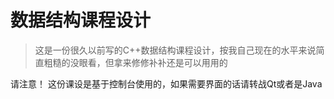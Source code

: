 # 数据结构课程设计
> 这是一份很久以前写的C++数据结构课程设计，按我自己现在的水平来说简直粗糙的没眼看，但拿来修修补补还是可以用用的

请注意！ 这份课设是基于控制台使用的，如果需要界面的话请转战Qt或者是Java

